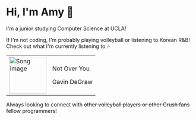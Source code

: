 # Hi, I'm Amy :watermelon:

I'm a junior studying Computer Science at UCLA!

If I'm not coding, I'm probably playing volleyball or listening to Korean R&B!
Check out what I'm currently listening to :notes:

<table style="border-spacing:15px;border:0px">
    <tr>
        <td>
            <a href=https://open.spotify.com/track/6j7hih15xG2cdYwIJnQXsq>
                <img src=https://i.scdn.co/image/ab67616d0000b2736b3b5436a48203e35b89b9ba alt="Song image" width="100px" height="100px">
            </a>
        </td>
        <td>
            <p>Not Over You</p>
            <p>Gavin DeGraw</p>
        </td>
    </tr>
  </table>


Always looking to connect with ~~other volleyball players or other Crush fans~~ fellow programmers!

<!--
**asywe16/asywe16** is a ✨ _special_ ✨ repository because its `README.md` (this file) appears on your GitHub profile.

Here are some ideas to get you started:

- 🔭 I’m currently working on ...
- 🌱 I’m currently learning ...
- 👯 I’m looking to collaborate on ...
- 🤔 I’m looking for help with ...
- 💬 Ask me about ...
- 📫 How to reach me: ...
- 😄 Pronouns: ...
- ⚡ Fun fact: ...
-->
